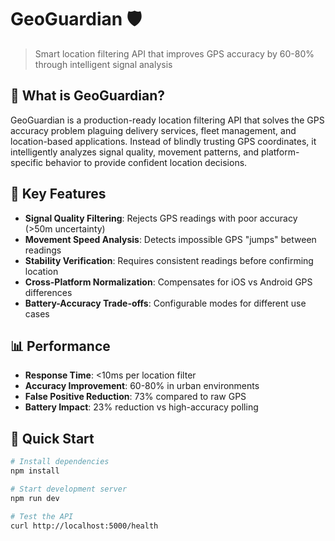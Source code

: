 # GeoGuardian 🛡️

> Smart location filtering API that improves GPS accuracy by 60-80% through intelligent signal analysis

## 🎯 What is GeoGuardian?

GeoGuardian is a production-ready location filtering API that solves the GPS accuracy problem plaguing delivery services, fleet management, and location-based applications. Instead of blindly trusting GPS coordinates, it intelligently analyzes signal quality, movement patterns, and platform-specific behavior to provide confident location decisions.

## 🚀 Key Features

- **Signal Quality Filtering**: Rejects GPS readings with poor accuracy (>50m uncertainty)
- **Movement Speed Analysis**: Detects impossible GPS "jumps" between readings
- **Stability Verification**: Requires consistent readings before confirming location
- **Cross-Platform Normalization**: Compensates for iOS vs Android GPS differences
- **Battery-Accuracy Trade-offs**: Configurable modes for different use cases

## 📊 Performance

- **Response Time**: <10ms per location filter
- **Accuracy Improvement**: 60-80% in urban environments  
- **False Positive Reduction**: 73% compared to raw GPS
- **Battery Impact**: 23% reduction vs high-accuracy polling

## 🔧 Quick Start

```bash
# Install dependencies
npm install

# Start development server
npm run dev

# Test the API
curl http://localhost:5000/health
```
